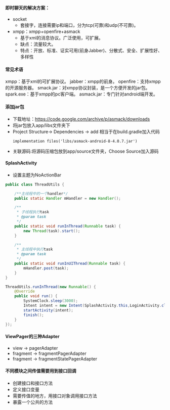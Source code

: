 #### 即时聊天的解决方案：
- socket
	- 套接字，连接需要ip和端口，分为tcp(可靠)和udp(不可靠)。
- xmpp：xmpp+openfire+asmack
	- 基于xml的消息协议。广泛使用，可扩展。
	- 缺点：流量较大。
	- 特点：开放、标准、证实可用(前身Jabber)、分散式、安全、扩展性好、多样性

#### 常见术语
xmpp：基于xml的可扩展协议。
jabber：xmpp的前身。
openfire：支持xmpp的开源服务器。
smack.jar：对xmpp协议封装，是一个方便开发的jar包。
spark.exe：基于xmpp的pc客户端。
asmack.jar：专门针对android端开发。

#### 添加jar包
- 下载地址：https://code.google.com/archive/p/asmack/downloads
- 将jar包放入app/libs文件夹下
- Project Structure-> Dependencies -> add
	相当于在build.gradle加入代码
	```
	implementation files('libs/asmack-android-8-4.0.7.jar')
	```
- 关联源码:将源码压缩包放到app/source文件夹，Choose Source加入源码

#### SplashActivity
- 设置主题为NoActionBar
```java
public class ThreadUtils {

    /**主线程中的一个handler*/
    public static Handler mHandler = new Handler();

    /**
     * 子线程执行task
     * @param task
     */
    public static void runInThread(Runnable task) {
        new Thread(task).start();
    }

    /**
     * 主线程中执行task
     * @param task
     */
    public static void runInUIThread(Runnable task) {
        mHandler.post(task);
    }
}
```

```java
ThreadUtils.runInThread(new Runnable() {
    @Override
    public void run() {
        SystemClock.sleep(3000);
        Intent intent = new Intent(SplashActivity.this,LoginActivity.class);
        startActivity(intent);
        finish();
    }
});
```

#### ViewPager的三种Adapter
- view -> pagerAdapter
- fragment -> fragmentPagerAdapter
- fragment -> fragmentStatePagerAdapter

#### 不同模块之间传值需要用到接口回调
- 创建接口和接口方法
- 定义接口变量
- 需要传值的地方，用接口对象调用接口方法
- 暴露一个公共的方法